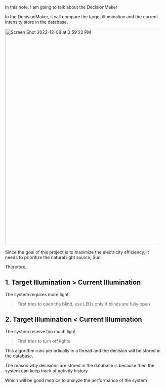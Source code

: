 In this note, I am going to talk about the DecisionMaker


In the DecisionMaker, it will compare the target illumination and the current intensity store in the database.

<img width="700" alt="Screen Shot 2022-12-08 at 3 59 22 PM" src="https://user-images.githubusercontent.com/103418311/206576257-dad9ea9e-a605-4650-aa80-c2d57b638d85.png">

Since the goal of this project is to maximize the electricity efficiency, it needs to prioritize the natural light source, Sun.

Therefore,

## 1. Target Illumination > Current Illumination
The system requires more light
> First tries to open the blind, use LEDs only if blinds are fully open
  
## 2. Target Illumination < Current Illumination
The system receive too much light
> First tries to turn off lights.



This algorithm runs periodically in a thread and the decision will be stored in the database.


The reason why decisions are stored in the database is because then the system can keep track of activity history

Which will be good metrics to analyze the performance of the system



